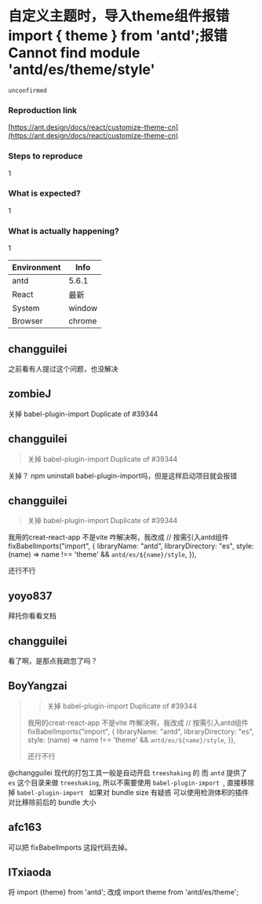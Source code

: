 # 自定义主题时，导入theme组件报错import { theme } from 'antd';报错Cannot find module 'antd/es/theme/style'

`unconfirmed`

### Reproduction link

[https://ant.design/docs/react/customize-theme-cn](https://ant.design/docs/react/customize-theme-cn)

### Steps to reproduce

1

### What is expected?

1

### What is actually happening?

1

| Environment | Info   |
| ----------- | ------ |
| antd        | 5.6.1  |
| React       | 最新   |
| System      | window |
| Browser     | chrome |

<!-- generated by ant-design-issue-helper. DO NOT REMOVE -->

## changguilei

之前看有人提过这个问题，也没解决

## zombieJ

关掉 babel-plugin-import
Duplicate of #39344

## changguilei

> 关掉 babel-plugin-import Duplicate of #39344

关掉？ npm uninstall babel-plugin-import吗，但是这样启动项目就会报错

## changguilei

> 关掉 babel-plugin-import Duplicate of #39344

我用的creat-react-app 不是vite 咋解决啊，我改成
// 按需引入antd组件
fixBabelImports("import", {
libraryName: "antd",
libraryDirectory: "es",
style: (name) => name !== 'theme' && `antd/es/${name}/style`,
}),

还行不行

## yoyo837

拜托你看看文档

## changguilei

>

看了啊，是那点我疏忽了吗？

## BoyYangzai

> > 关掉 babel-plugin-import Duplicate of #39344
>
> 我用的creat-react-app 不是vite 咋解决啊，我改成 // 按需引入antd组件 fixBabelImports("import", { libraryName: "antd", libraryDirectory: "es", style: (name) => name !== 'theme' && `antd/es/${name}/style`, }),
>
> 还行不行

@changguilei
现代的打包工具一般是自动开启 `treeshaking` 的
而 `antd` 提供了 `es` 这个目录来做 `treeshaking`, 所以不需要使用 `babel-plugin-import `, 直接移除掉 `babel-plugin-import `
如果对 bundle size 有疑惑 可以使用检测体积的插件对比移除前后的 bundle 大小

## afc163

可以把 fixBabelImports 这段代码去掉。

## ITxiaoda

将 import {theme} from 'antd'; 改成 import theme from 'antd/es/theme';
